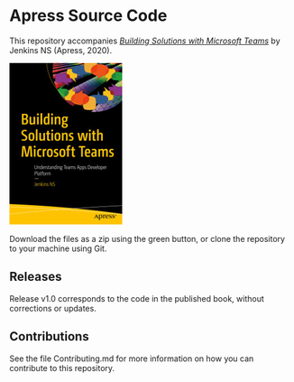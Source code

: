 # Apress Source Code

This repository accompanies [*Building Solutions with Microsoft Teams*](https://www.apress.com/9781484264751) by Jenkins NS (Apress, 2020).

[comment]: #cover
![Cover image](9781484264751.jpg)

Download the files as a zip using the green button, or clone the repository to your machine using Git.

## Releases

Release v1.0 corresponds to the code in the published book, without corrections or updates.

## Contributions

See the file Contributing.md for more information on how you can contribute to this repository.
